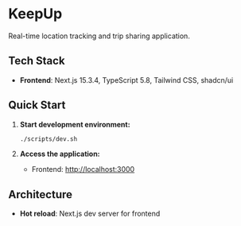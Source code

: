 # KeepUp

Real-time location tracking and trip sharing application.

## Tech Stack

- **Frontend**: Next.js 15.3.4, TypeScript 5.8, Tailwind CSS, shadcn/ui

## Quick Start

1. **Start development environment:**

   ```bash
   ./scripts/dev.sh
   ```

2. **Access the application:**
   - Frontend: <http://localhost:3000>

## Architecture

- **Hot reload**: Next.js dev server for frontend
